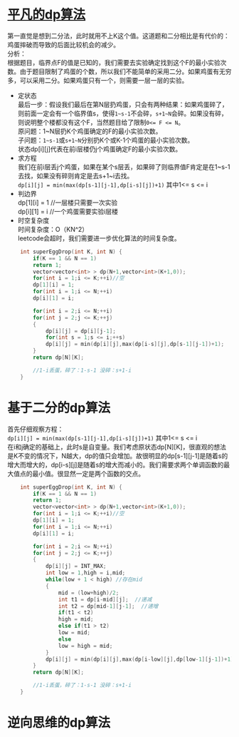 # [平凡的dp算法](https://leetcode-cn.com/problems/super-egg-drop/)
第一直觉是想到二分法，此时就用不上K这个值。这道题和二分相比是有代价的：鸡蛋摔破而导致的后面比较机会的减少。   
分析：   
根据题目，临界点F的值是已知的，我们需要去实验确定找到这个F的最小实验次数。由于题目限制了鸡蛋的个数，所以我们不能简单的采用二分。如果鸡蛋有无穷多，可以采用二分。如果鸡蛋只有一个，则需要一层一层的实验。   
* 定状态   
最后一步：假设我们最后在第N层扔鸡蛋，只会有两种结果：如果鸡蛋碎了，则前面一定会有一个临界值s，使得`1~s-1`不会碎，`s+1~N`会碎。如果没有碎，则说明整个楼都没有这个F，当然题目给了限制`0<= F <= N`。    
原问题：1~N层扔K个鸡蛋确定的F的最小实验次数。   
子问题：`1~s-1`或`s+1~N`分别扔K个或K-1个鸡蛋的最小实验次数。   
状态dp[i][j]代表在前i层楼仍j个鸡蛋确定F的最小实验次数。   
* 求方程  
我们在前i层丢j个鸡蛋，如果在某个s层丢，如果碎了则临界值F肯定是在1~s-1去找，如果没有碎则肯定是去s+1~i去找。   
`dp[i][j] = min(max(dp[s-1][j-1],dp[i-s][j])+1)`  其中1<= s <= i
* 判边界   
dp[1][i] = 1 //一层楼只需要一次实验     
dp[i][1] = i //一个鸡蛋需要实验i层楼  
* 时空复杂度   
时间复杂度：O（KN^2）  
leetcode会超时，我们需要进一步优化算法的时间复杂度。    
```cpp
    int superEggDrop(int K, int N) {
        if(K == 1 && N == 1)
        return 1;
        vector<vector<int> > dp(N+1,vector<int>(K+1,0));
        for(int i = 1;i <= K;++i)//空
        dp[1][i] = 1;
        for(int i = 1;i <= N;++i)
        dp[i][1] = i;

        for(int i = 2;i <= N;++i)
        for(int j = 2;j <= K;++j)
        {
            dp[i][j] = dp[i][j-1];
            for(int s = 1;s <= i;++s)
            dp[i][j] = min(dp[i][j],max(dp[i-s][j],dp[s-1][j-1])+1);            
        }
        return dp[N][K];

        //1-i丢蛋，碎了：1-s-1 没碎：s+1-i
    }
```
# 基于二分的dp算法
首先仔细观察方程：   
`dp[i][j] = min(max(dp[s-1][j-1],dp[i-s][j])+1)`  其中1<= s <= i    
在i和j确定的基础上，此时s是自变量。我们考虑原状态dp[N][K]，很直观的想法是K不变的情况下，N越大，dp的值只会增加。故很明显的dp[s-1][j-1]是随着s的增大而增大的，dp[i-s][j]是随着s的增大而减小的。我们需要求两个单调函数的最大值点的最小值。很显然一定是两个函数的交点。  
```cpp
    int superEggDrop(int K, int N) {
        if(K == 1 && N == 1)
        return 1;
        vector<vector<int> > dp(N+1,vector<int>(K+1,0));
        for(int i = 1;i <= K;++i)//空
        dp[1][i] = 1;
        for(int i = 1;i <= N;++i)
        dp[i][1] = i;

        for(int i = 2;i <= N;++i)
        for(int j = 2;j <= K;++j)
        {
            dp[i][j] = INT_MAX;
            int low = 1,high = i,mid;
            while(low + 1 < high) //存在mid
            {
                mid = (low+high)/2;
                int t1 = dp[i-mid][j];  //递减
                int t2 = dp[mid-1][j-1];  //递增
                if(t1 < t2)
                high = mid;
                else if(t1 > t2)
                low = mid;
                else
                low = high = mid; 
            }
            dp[i][j] = min(dp[i][j],max(dp[i-low][j],dp[low-1][j-1])+1);            
        }
        return dp[N][K];

        //1-i丢蛋，碎了：1-s-1 没碎：s+1-i
    }
```
# 逆向思维的dp算法


